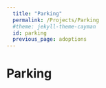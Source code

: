 ```yaml
---
  title: "Parking"
  permalink: /Projects/Parking
  #theme: jekyll-theme-cayman
  id: parking
  previous_page: adoptions
---
```


# Parking
